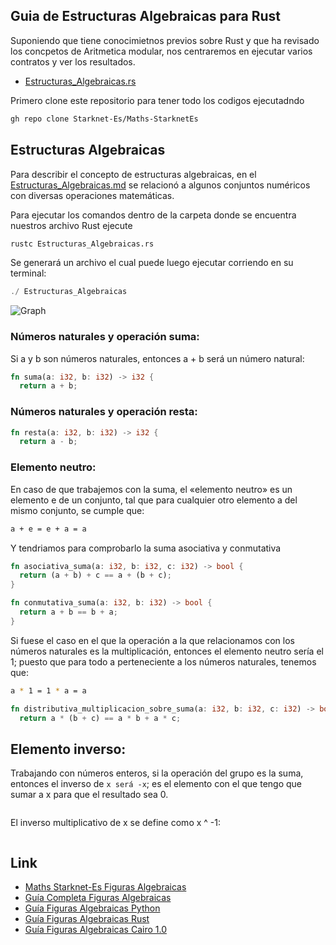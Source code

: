 ## Guia de Estructuras Algebraicas para Rust
Suponiendo que tiene conocimietnos previos sobre Rust y que ha revisado los concpetos de Aritmetica modular, nos centraremos en ejecutar varios contratos y ver los resultados. 

- [Estructuras_Algebraicas.rs](https://github.com/Starknet-Es/Maths-StarknetEs/blob/main/Gu%C3%ADas%20Completas/Estructuras%20Algebraicas/Contracts/Rust/Estructuras_Algebraicas.rs)


Primero clone este repositorio para tener todo los codigos ejecutadndo
```bash
gh repo clone Starknet-Es/Maths-StarknetEs
```

## Estructuras Algebraicas
Para describir el concepto de estructuras algebraicas, en el [Estructuras_Algebraicas.md](https://github.com/Starknet-Es/Maths-StarknetEs/blob/main/Gu%C3%ADas%20Completas/Estructuras%20Algebraicas/Readme.md) se relacionó a algunos conjuntos numéricos con diversas operaciones matemáticas.

Para ejecutar los comandos dentro de la carpeta donde se encuentra nuestros archivo Rust ejecute
```bash
rustc Estructuras_Algebraicas.rs
```

Se generará un archivo el cual puede luego ejecutar corriendo en su terminal:
```rust
./ Estructuras_Algebraicas
```

![Graph](https://github.com/Starknet-Es/Maths-StarknetEs/blob/main/Gu%C3%ADas%20Completas/Im%C3%A1genes/algeru.png)

### Números naturales y operación suma:

Si a y b son números naturales, entonces a + b será un número natural:
```rust
fn suma(a: i32, b: i32) -> i32 {
  return a + b;
```  

### Números naturales y operación resta:
```rust
fn resta(a: i32, b: i32) -> i32 {
  return a - b;
```

### Elemento neutro:

En caso de que trabajemos con la suma, el «elemento neutro» es un elemento e de un conjunto, tal que para cualquier otro elemento a del mismo conjunto, se cumple que:

```bash
a + e = e + a = a
```
Y tendriamos para comprobarlo la suma asociativa y conmutativa

```rust
fn asociativa_suma(a: i32, b: i32, c: i32) -> bool {
  return (a + b) + c == a + (b + c);
}
```

```rust
fn conmutativa_suma(a: i32, b: i32) -> bool {
  return a + b == b + a;
}
```

Si fuese el caso en el que la operación a la que relacionamos con los números naturales es la multiplicación, entonces el elemento neutro sería el 1; puesto que para todo a perteneciente a los números naturales, tenemos que:

```bash
a * 1 = 1 * a = a
```

```rust
fn distributiva_multiplicacion_sobre_suma(a: i32, b: i32, c: i32) -> bool {
  return a * (b + c) == a * b + a * c;
```

## Elemento inverso:

Trabajando con números enteros, si la operación del grupo es la suma, entonces el inverso de `x será -x`; es el elemento con el que tengo que sumar a x para que el resultado sea 0.

```rust

```

El inverso multiplicativo de x se define como x ^ -1:

```rust

```

## Link

- [Maths Starknet-Es Figuras Algebraicas](https://github.com/Starknet-Es/Maths-StarknetEs/tree/main#teor%C3%ADa-de-grupos-y-campos)
- [Guía Completa Figuras Algebraicas](https://github.com/Starknet-Es/Maths-StarknetEs/blob/main/Gu%C3%ADas%20Completas/Estructuras%20Algebraicas/Readme.md)
- [Guía Figuras Algebraicas Python](https://github.com/Starknet-Es/Maths-StarknetEs/blob/main/Gu%C3%ADas%20Completas/Estructuras%20Algebraicas/Contracts/Estructuras_AlgebraicasPY.md)
- [Guía Figuras Algebraicas Rust](https://github.com/Starknet-Es/Maths-StarknetEs/blob/main/Gu%C3%ADas%20Completas/Estructuras%20Algebraicas/Contracts/Estructuras_AlgebraicasRS.md)
- [Guía Figuras Algebraicas Cairo 1.0](https://github.com/Starknet-Es/Maths-StarknetEs/blob/main/Gu%C3%ADas%20Completas/Estructuras%20Algebraicas/Contracts/Estructuras_AlgebraicasCAIRO.md)
